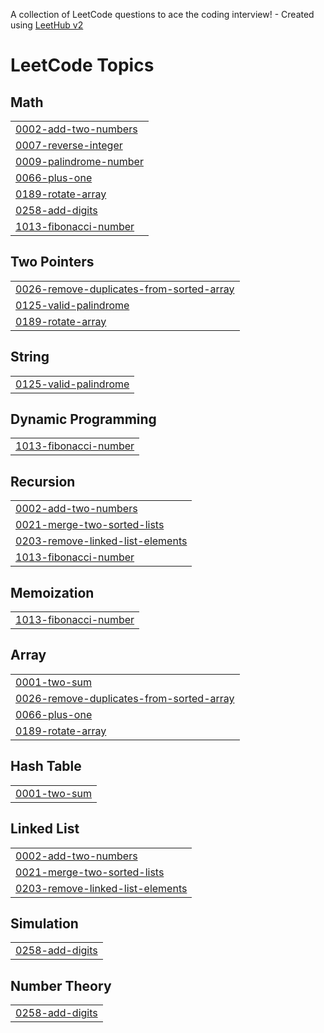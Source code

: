 A collection of LeetCode questions to ace the coding interview! - Created using [LeetHub v2](https://github.com/arunbhardwaj/LeetHub-2.0)
<!---LeetCode Topics Start-->
# LeetCode Topics
## Math
|  |
| ------- |
| [0002-add-two-numbers](https://github.com/SanikaPatil2528/DSA_Sanika/tree/master/0002-add-two-numbers) |
| [0007-reverse-integer](https://github.com/SanikaPatil2528/DSA_Sanika/tree/master/0007-reverse-integer) |
| [0009-palindrome-number](https://github.com/SanikaPatil2528/DSA_Sanika/tree/master/0009-palindrome-number) |
| [0066-plus-one](https://github.com/SanikaPatil2528/DSA_Sanika/tree/master/0066-plus-one) |
| [0189-rotate-array](https://github.com/SanikaPatil2528/DSA_Sanika/tree/master/0189-rotate-array) |
| [0258-add-digits](https://github.com/SanikaPatil2528/DSA_Sanika/tree/master/0258-add-digits) |
| [1013-fibonacci-number](https://github.com/SanikaPatil2528/DSA_Sanika/tree/master/1013-fibonacci-number) |
## Two Pointers
|  |
| ------- |
| [0026-remove-duplicates-from-sorted-array](https://github.com/SanikaPatil2528/DSA_Sanika/tree/master/0026-remove-duplicates-from-sorted-array) |
| [0125-valid-palindrome](https://github.com/SanikaPatil2528/DSA_Sanika/tree/master/0125-valid-palindrome) |
| [0189-rotate-array](https://github.com/SanikaPatil2528/DSA_Sanika/tree/master/0189-rotate-array) |
## String
|  |
| ------- |
| [0125-valid-palindrome](https://github.com/SanikaPatil2528/DSA_Sanika/tree/master/0125-valid-palindrome) |
## Dynamic Programming
|  |
| ------- |
| [1013-fibonacci-number](https://github.com/SanikaPatil2528/DSA_Sanika/tree/master/1013-fibonacci-number) |
## Recursion
|  |
| ------- |
| [0002-add-two-numbers](https://github.com/SanikaPatil2528/DSA_Sanika/tree/master/0002-add-two-numbers) |
| [0021-merge-two-sorted-lists](https://github.com/SanikaPatil2528/DSA_Sanika/tree/master/0021-merge-two-sorted-lists) |
| [0203-remove-linked-list-elements](https://github.com/SanikaPatil2528/DSA_Sanika/tree/master/0203-remove-linked-list-elements) |
| [1013-fibonacci-number](https://github.com/SanikaPatil2528/DSA_Sanika/tree/master/1013-fibonacci-number) |
## Memoization
|  |
| ------- |
| [1013-fibonacci-number](https://github.com/SanikaPatil2528/DSA_Sanika/tree/master/1013-fibonacci-number) |
## Array
|  |
| ------- |
| [0001-two-sum](https://github.com/SanikaPatil2528/DSA_Sanika/tree/master/0001-two-sum) |
| [0026-remove-duplicates-from-sorted-array](https://github.com/SanikaPatil2528/DSA_Sanika/tree/master/0026-remove-duplicates-from-sorted-array) |
| [0066-plus-one](https://github.com/SanikaPatil2528/DSA_Sanika/tree/master/0066-plus-one) |
| [0189-rotate-array](https://github.com/SanikaPatil2528/DSA_Sanika/tree/master/0189-rotate-array) |
## Hash Table
|  |
| ------- |
| [0001-two-sum](https://github.com/SanikaPatil2528/DSA_Sanika/tree/master/0001-two-sum) |
## Linked List
|  |
| ------- |
| [0002-add-two-numbers](https://github.com/SanikaPatil2528/DSA_Sanika/tree/master/0002-add-two-numbers) |
| [0021-merge-two-sorted-lists](https://github.com/SanikaPatil2528/DSA_Sanika/tree/master/0021-merge-two-sorted-lists) |
| [0203-remove-linked-list-elements](https://github.com/SanikaPatil2528/DSA_Sanika/tree/master/0203-remove-linked-list-elements) |
## Simulation
|  |
| ------- |
| [0258-add-digits](https://github.com/SanikaPatil2528/DSA_Sanika/tree/master/0258-add-digits) |
## Number Theory
|  |
| ------- |
| [0258-add-digits](https://github.com/SanikaPatil2528/DSA_Sanika/tree/master/0258-add-digits) |
<!---LeetCode Topics End-->
